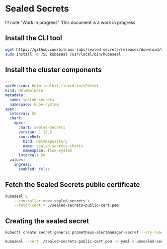 # Sealed Secrets

!!! note "Work in progress"
    This document is a work in progress.

## Install the CLI tool

```sh
wget https://github.com/bitnami-labs/sealed-secrets/releases/download/v0.15.0/kubeseal-linux-amd64 -O kubeseal
sudo install -m 755 kubeseal /usr/local/bin/kubeseal
```

## Install the cluster components

```yaml
---
apiVersion: helm.toolkit.fluxcd.io/v2beta1
kind: HelmRelease
metadata:
  name: sealed-secrets
  namespace: kube-system
spec:
  interval: 5m
  chart:
    spec:
      chart: sealed-secrets
      version: 1.13.2
      sourceRef:
        kind: HelmRepository
        name: sealed-secrets-charts
        namespace: flux-system
      interval: 5m
  values:
    ingress:
      enabled: false
```

## Fetch the Sealed Secrets public certificate

```sh
kubeseal \
    --controller-name sealed-secrets \
    --fetch-cert > ./sealed-secrets-public-cert.pem
```

## Creating the sealed secret

```sh
kubectl create secret generic prometheus-alertmanager-secret --dry-run=client --from-file=values.yml=projects/personal/k3s-cluster/cluster/metrics/prometheus/helm-values-secret.txt -n metrics -o yaml > unsealed-secret.yml
```
```sh
kubeseal --cert ./sealed-secrets-public-cert.pem -o yaml < unsealed-secret.yml > sealed-secret.yml
```

